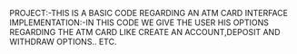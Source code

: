 PROJECT:-THIS IS A BASIC CODE REGARDING AN ATM CARD INTERFACE 
IMPLEMENTATION:-IN THIS CODE WE GIVE THE USER HIS OPTIONS REGARDING THE ATM CARD LIKE CREATE AN ACCOUNT,DEPOSIT AND WITHDRAW OPTIONS.. ETC.
